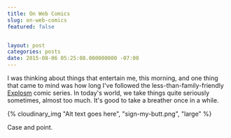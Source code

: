 ```yaml
---
title: On Web Comics
slug: on-web-comics
featured: false


layout: post
categories: posts
date: 2015-08-06 05:25:08.000000000 -07:00
---
```


I was thinking about things that entertain me, this morning, and one thing that came to mind was how long I've followed the less-than-family-friendly [Explosm](http://explosm.net) comic series. In today's world, we take things quite seriously sometimes, almost too much. It's good to take a breather once in a while.

{% cloudinary_img "Alt text goes here", "sign-my-butt.png", "large" %}

Case and point.

